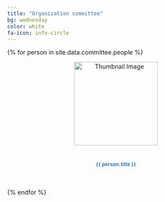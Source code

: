 ```yaml
---
title: "Organization committee"
bg: wednesday
color: white
fa-icon: info-circle
---
```


<div class="team">
<div class="row">

{% for person in site.data.committee.people %}
<div class="col s3">
<center>
<div class="team-player">
    <img src="img/organization/{{ person.image }}" alt="Thumbnail Image" class="img-raised img-circle" style="width:194px;height:194px;">
    <h4 class="title" style="color: #ffffff;">{{ person.name }}<br>
        <small class="text-muted" style="color: #337ab7;">{{ person.title }}</small>
    </h4>
    <p class="description" style="color: #ffffff;"> {{ person.affiliation }}</p>
    <a href="{{ person.twitter }}" class="btn btn-simple btn-just-icon"><i class="fa fa-twitter"></i></a>
</div>
</center>
</div>
  {% endfor %}
  </div>
</div>
